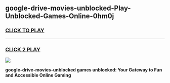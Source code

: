 
## google-drive-movies-unblocked-Play-Unblocked-Games-Online-0hm0j
<h3>
<a href="https://premium76.site?title=google-drive-movies-unblocked&ref=25A">CLICK TO PLAY</a></h3>
<hr>

<h3>
<a href="https://premium76.site?title=google-drive-movies-unblocked&ref=25A">CLICK 2 PLAY</a>
  
</h3>

<a href="https://premium76.site?title=google-drive-movies-unblocked&ref=25A"><img src="https://clearcache.store/games.png"></a>


**google-drive-movies-unblocked games unblocked: Your Gateway to Fun and Accessible Online Gaming**
